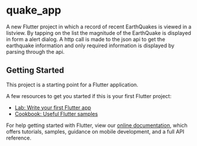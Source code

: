 # quake_app

A new Flutter project in which a record of recent EarthQuakes is viewed in a listview. By tapping on the list the magnitude of the EarthQuake is displayed in form a alert dialog. A http call is made to the json api to get the earthquake information and only required information is displayed by parsing through the api.

## Getting Started

This project is a starting point for a Flutter application.

A few resources to get you started if this is your first Flutter project:

- [Lab: Write your first Flutter app](https://flutter.dev/docs/get-started/codelab)
- [Cookbook: Useful Flutter samples](https://flutter.dev/docs/cookbook)

For help getting started with Flutter, view our
[online documentation](https://flutter.dev/docs), which offers tutorials,
samples, guidance on mobile development, and a full API reference.
